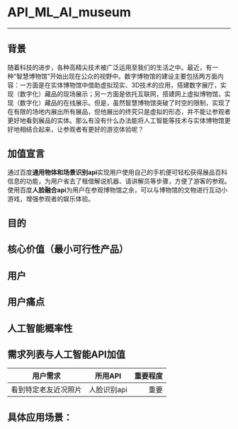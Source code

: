 # API_ML_AI_museum
---

## 背景
随着科技的进步，各种高精尖技术被广泛运用至我们的生活之中。最近，有一种“智慧博物馆”开始出现在公众的视野中。数字博物馆的建设主要包括两方面内容：一方面是在实体博物馆中借助虚拟现实、3D技术的应用，搭建数字展厅，实现（数字化）藏品的现场展示；另一方面是依托互联网，搭建网上虚拟博物馆，实现（数字化）藏品的在线展示。但是，虽然智慧博物馆突破了时空的限制，实现了在有限的场地内展出所有展品，但他展出的终究只是虚拟的形态，并不能让参观者更好地看到展品的实体。那么有没有什么办法能将人工智能等技术与实体博物馆更好地相结合起来，让参观者有更好的游览体验呢？
## 加值宣言
通过百度**通用物体和场景识别api**实现用户使用自己的手机便可轻松获得展品百科信息的功能，为用户省去了租借解说机器、请讲解员等步骤，方便了游客的参观。
使用百度**人脸融合api**为用户在参观博物馆之余，可以与博物馆的文物进行互动小游戏，增强参观者的娱乐体验。
## 目的

## 核心价值（最小可行性产品）

## 用户

## 用户痛点

## 人工智能概率性

## 需求列表与人工智能API加值
用户需求|所用API|重要程度
---|:--:|---:
看到特定老友近况照片|人脸识别api|重要

## 具体应用场景：
